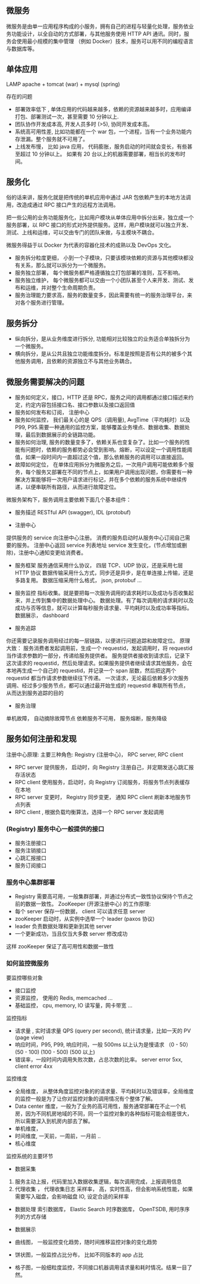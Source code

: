 ## 微服务

微服务是由单一应用程序构成的小服务，拥有自己的进程与轻量化处理，服务依业务功能设计，以全自动的方式部署，与其他服务使用 HTTP API 通讯。同时，服务会使用最小规模的集中管理 （例如 Docker）技术，服务可以用不同的编程语言与数据库等。

## 单体应用
LAMP 
apache + tomcat (war) + mysql (spring)

存在的问题
* 部署效率低下 , 单体应用的代码越来越多，依赖的资源越来越多时，应用编译打包、部署测试一次，甚至需要 10 分钟以上.
* 团队协作开发成本高, 开发人员多时 (>5), 协同开发成本高。
* 系统高可用性差, 比如功能都在一个 war 包，一个进程，当有一个业务功能内存泄漏。整个服务就不可用了。
* 上线发布慢， 比如 java 应用， 代码膨胀，服务启动的时间就会变长，有些甚至超过 10 分钟以上。 如果有 20 台以上的机器需要部署，相当长的发布时间。

## 服务化
俗的话来讲，服务化就是把传统的单机应用中通过 JAR 包依赖产生的本地方法调用，改造成通过 RPC 接口产生的远程方法调用。

把一些公用的业务功能服务化，比如用户模块从单体应用中拆分出来，独立成一个服务部署，以 RPC 接口的形式对外提供服务。这样，用户模块就可以独立开发、测试、上线和运维，可以交由专门的团队来做，与主模块不耦合。

微服务得益于以 Docker 为代表的容器化技术的成熟以及 DevOps 文化。

* 服务拆分粒度更细， 小到一个子模块，只要该模块依赖的资源与其他模块都没有关系，那么就可以拆分为一个微服务。
* 服务独立部署， 每个微服务都严格遵循独立打包部署的准则，互不影响。
* 服务独立维护， 每个微服务都可以交由一个小团队甚至个人来开发、测试、发布和运维，并对整个生命周期负责。
* 服务治理能力要求高，服务的数量变多，因此需要有统一的服务治理平台，来对各个服务进行管理。

## 服务拆分

* 纵向拆分，是从业务维度进行拆分, 功能相对比较独立的业务适合单独拆分为一个微服务。
* 横向拆分，是从公共且独立功能维度拆分。标准是按照是否有公共的被多个其他服务调用，且依赖的资源独立不与其他业务耦合。

## 微服务需要解决的问题
* 服务如何定义，接口，HTTP 还是 RPC，服务之间的调用都通过接口描述来约定，约定内容包括接口名、接口参数以及接口返回值
* 服务如何发布和订阅， 注册中心
* 服务如何监控， 我们最关心的是 QPS（调用量), AvgTime（平均耗时）以及 P99, P95.需要一种通用的监控方案，能够覆盖业务埋点、数据收集、数据处理，最后到数据展示的全链路功能。
* 服务如何治理, 服务的数量变多了，依赖关系也变复杂了。比如一个服务的性能有问题时，依赖的服务都势必会受到影响。熔断，可以设定一个调用性能阈值，如果一段时间内一直超过这个值，那么依赖服务的调用可以直接返回。
* 故障如何定位， 在单体应用拆分为微服务之后，一次用户调用可能依赖多个服务，每个服务又部署在不同的节点上，如果用户调用出现问题，你需要有一种解决方案能够将一次用户请求进行标记，并在多个依赖的服务系统中继续传递，以便串联所有路径，从而进行故障定位。

微服务架构下，服务调用主要依赖下面几个基本组件：
* 服务描述
RESTful API (swagger), IDL (protobuf)

* 注册中心

提供服务的 service 向注册中心注册。 消费的服务启动时从服务中心订阅自己需要的服务。
注册中心返回 service 列表地址
service 发生变化，(节点增加或删除)，注册中心通知变更给消费者。

* 服务框架
服务通信采用什么协议， 四层 TCP、UDP 协议，还是采用七层 HTTP 协议
数据传输采用什么方式，同步还是异步，是在单连接上传输，还是多路复用。
数据压缩采用什么格式， json, protobuf ...

* 服务监控
指标收集。就是要把每一次服务调用的请求耗时以及成功与否收集起来，并上传到集中的数据处理中心。
数据处理。有了每次调用的请求耗时以及成功与否等信息，就可以计算每秒服务请求量、平均耗时以及成功率等指标。
数据展示， dashboard

* 服务追踪

你还需要记录服务调用经过的每一层链路，以便进行问题追踪和故障定位。
原理大致：
服务消费者发起调用前，生成一个 requestid，发起调用时，将 requestid 当作请求参数的一部分，传递给服务提供者。
服务提供者接收到请求后，记录下这次请求的 requestid，然后处理请求。如果服务提供者继续请求其他服务，会在本地再生成一个自己的 requestid，并记录一个 span 层数，然后把这两个 requestid 都当作请求参数继续往下传递。
一次请求，无论最后依赖多少次服务调用、经过多少服务节点，都可以通过最开始生成的 requestid 串联所有节点，从而达到服务追踪的目的

* 服务治理

单机故障， 自动摘除故障节点
依赖服务不可用， 服务熔断，服务降级



## 服务如何注册和发现
注册中心原理:
主要三种角色: Registry (注册中心)， RPC server, RPC client
* RPC server 提供服务， 启动时，向 Registry 注册自己，并定期发送心跳汇报存活状态
* RPC client 使用服务，启动时，向 Registry 订阅服务，将服务节点列表缓存在本地
* RPC server 变更时， Registry 同步变更， 通知 RPC client 刷新本地服务节点列表
* RPC client , 根据负载均衡算法，选择一个 RPC server 发起调用

### (Registry) 服务中心一般提供的接口
* 服务注册接口
* 服务注销接口
* 心跳汇报接口
* 服务订阅接口

### 服务中心集群部署
* Registry 需要高可用，一般集群部署，并通过分布式一致性协议保持个节点之前的数据一致性。
ZooKeeper (开源注册中心) 的工作原理:
* 每个 server 保存一份数据， client 可以请求任意 server
* zooKeeper 启动时，从实例中选举一个 leader (paxos 协议)
* leader 负责数据处理和更新到其他 server
* 一个更新成功，当且仅当大多数 server 修改成功

这样 zooKeeper 保证了高可用性和数据一致性

### 如何监控微服务

要监控哪些对象
* 接口监控
* 资源监控， 使用的 Redis, memcached ...
* 基础监控， cpu, memory, IO 读写量，网卡带宽 ...

监控指标
* 请求量 , 实时请求量 QPS (query per second),  统计请求量，比如一天的 PV (page view)
* 响应时间，P95, P99, 响应时间，一般 500ms 以上认为是慢请求 （0 - 50）(50 - 100) (100 - 500) (500 以上)
* 错误率，一段时间内调用失败次数，占总次数的比率。 server error 5xx, client error 4xx

监控维度
* 全局维度， 从整体角度监控对象的的请求量、平均耗时以及错误率，全局维度的监控一般是为了让你对监控对象的调用情况有个整体了解。
* Data center 维度，一般为了业务的高可用性，服务通常部署在不止一个机房，因为不同机房地域的不同，同一个监控对象的各种指标可能会相差很大，所以需要深入到机房内部去了解。
* 单机维度， 
* 时间维度, 一天前，一周前，一月前 ..
* 核心维度

监控系统的主要环节
* 数据采集
1. 服务主动上报，代码里加入数据收集逻辑，每次调用完成，上报调用信息
2. 代理收集 ， 代理收集日志
采样率， 高，实时性高，但会影响系统性能，如果需要写入磁盘，会影响磁盘 IO, 设定合适的采样率

* 数据处理
索引数据库， Elastic Search 
时序数据库，  OpenTSDB, 用时序序列的方式存储

* 数据展示

* 曲线图， 一般监控变化趋势，随时间推移监控对象的变化趋势

* 饼状图，一般监控占比分布， 比如不同版本的 app 占比

* 格子图，一般细粒度监控，不同接口机器调用请求量和耗时情况。结果一目了然。

